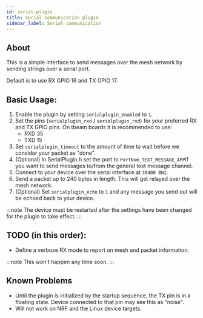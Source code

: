 ```yaml
---
id: serial-plugin
title: Serial communication plugin
sidebar_label: Serial communication
---
```


## About

This is a simple interface to send messages over the mesh network by sending strings over a serial port.

Default is to use RX GPIO 16 and TX GPIO 17.

## Basic Usage:

1. Enable the plugin by setting `serialplugin_enabled` to `1`.
2. Set the pins (`serialplugin_rxd` / `serialplugin_rxd`) for your preferred RX and TX GPIO pins. On tbeam boards it is recommended to use:
    * RXD 35
    * TXD 15
3. Set `serialplugin_timeout` to the amount of time to wait before we consider your packet as "done".
4. (Optional) In SerialPlugin.h set the port to `PortNum_TEXT_MESSAGE_APP`if you want to send messages to/from the general text message channel.
5. Connect to your device over the serial interface at `38400 8N1`.
6. Send a packet up to 240 bytes in length. This will get relayed over the mesh network.
7. (Optional) Set `serialplugin_echo` to `1` and any message you send out will be echoed back to your device.

:::note
The device must be restarted after the settings have been changed for the plugin to take effect.
:::

## TODO (in this order):

* Define a verbose RX mode to report on mesh and packet information.

:::note
This won't happen any time soon.
:::

## Known Problems

* Until the plugin is initialized by the startup sequence, the TX pin is in a floating state. Device connected to that pin may see this as "noise".
* Will not work on NRF and the Linux device targets.

